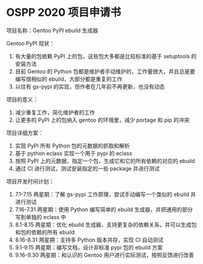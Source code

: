 # OSPP 2020 项目申请书

项目名称：Gentoo PyPI ebuild 生成器

Gentoo PyPI 现状：
1. 有大量的包依赖 PyPI 上的包，这些包大多都是比较标准的基于 setuptools 的安装方法
2. 目前 Gentoo 的 Python 包都是维护者手动维护的，工作量很大，并且总是要编写很相似的 ebuild，大部分都是重复的工作
3. 以往有 gs-pypi 的实现，但作者在几年前不再更新，也没有动态

项目的意义：
1. 减少重复工作，简化维护者的工作
2. 让更多的 PyPI 上的包纳入 gentoo 的环境里，减少 portage 和 pip 的冲突

项目详细方案：

1. 实现 PyPI 所有 Python 包的元数据的抓取和解析
2. 基于 python eclass 实现一个用于 pypi 的 eclass
3. 按照 PyPI 上的元数据，指定一个包，生成它和它的所有依赖的对应的 ebuild
4. 通过 CI 进行测试，测试安装指定的一些 package 并进行测试

项目开发时间计划：

1. 7.1-7.15 两星期：了解 gs-pypi 工作原理，尝试手动编写一个类似的 ebuild 并进行测试
2. 7.16-7.31 两星期：使用 Python 编写简单的 ebuild 生成器，并把通用的部分写到单独的 eclass 中
3. 8.1-8.15 两星期：优化 ebuild 生成器，支持更复杂的依赖关系，并可以生成包和包的依赖的所有 ebuild
4. 8.16-8.31 两星期：支持多 Python 版本共存，实现 CI 自动测试
5. 9.1-9.15 两星期：编写文档，设计非标准 pypi 包的 ebuild 方案
6. 9.16-9.30 两星期：和认识的 Gentoo 用户进行实际测试，按照反馈进行改善
